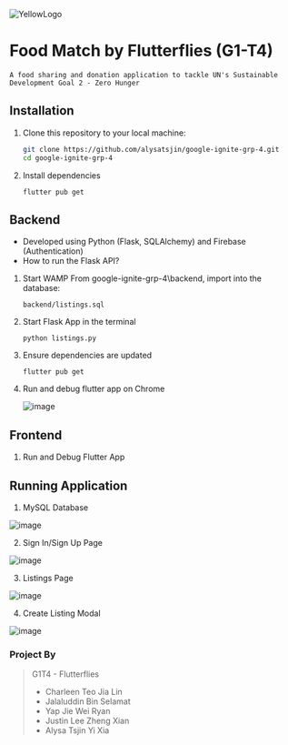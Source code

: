 ![YellowLogo](https://github.com/alysatsjin/google-ignite-grp-4/assets/93022626/52a40404-d087-4781-83cd-941a224c68c5)
# Food Match by Flutterflies (G1-T4)
```
A food sharing and donation application to tackle UN's Sustainable Development Goal 2 - Zero Hunger
```


## Installation

1. Clone this repository to your local machine:

   ```bash
   git clone https://github.com/alysatsjin/google-ignite-grp-4.git
   cd google-ignite-grp-4
   ```
2. Install dependencies
   ```
   flutter pub get
   ```
## Backend
- Developed using Python (Flask, SQLAlchemy) and Firebase (Authentication)
- How to run the Flask API?
1. Start WAMP From google-ignite-grp-4\backend, import into the database:
   ```
   backend/listings.sql
   ```
2. Start Flask App in the terminal
   ```
   python listings.py
   ```
3. Ensure dependencies are updated
   ```
   flutter pub get
   ```
4. Run and debug flutter app on Chrome
   
   ![image](https://github.com/alysatsjin/google-ignite-grp-4/assets/93022626/9adc9b99-ae8a-400f-8294-1db06ea894ff)

## Frontend
1. Run and Debug Flutter App


## Running Application

1. MySQL Database

![image](https://github.com/alysatsjin/google-ignite-grp-4/assets/93022626/b25bfe22-5054-4d56-90b7-be0fce9c23b6)

2. Sign In/Sign Up Page

![image](https://github.com/alysatsjin/google-ignite-grp-4/assets/93022626/bef6e354-dc54-4f95-b5dc-b53efc61825b)

3. Listings Page

![image](https://github.com/alysatsjin/google-ignite-grp-4/assets/93022626/fab9dd32-ae0a-4bc0-ae76-c247fb0fd993)

4. Create Listing Modal

![image](https://github.com/alysatsjin/google-ignite-grp-4/assets/93022626/3bc52fe6-7cf3-46db-8a27-eaf308233c35)

### Project By
> G1T4 - Flutterflies
> - Charleen Teo Jia Lin
> - Jalaluddin Bin Selamat
> - Yap Jie Wei Ryan
> - Justin Lee Zheng Xian
> - Alysa Tsjin Yi Xia
